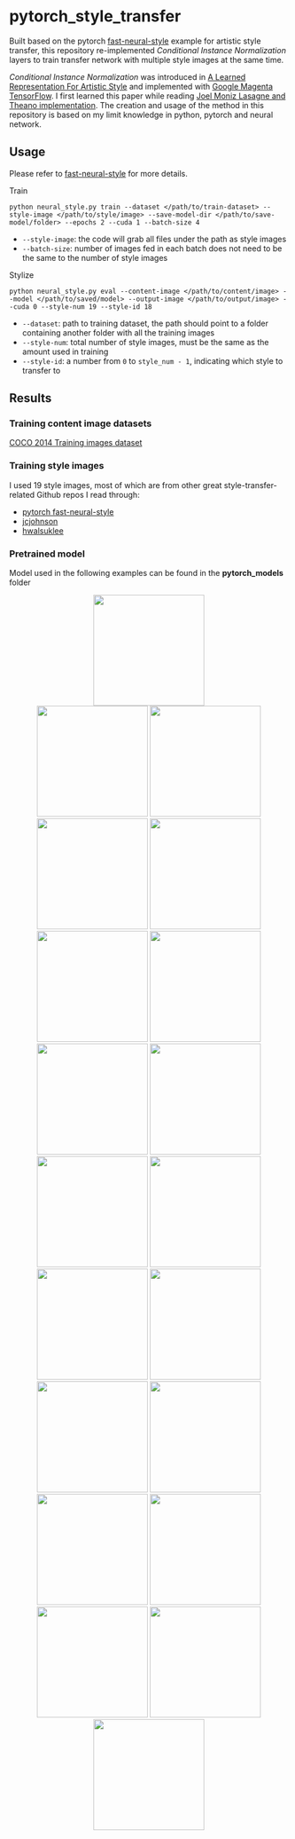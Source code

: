 # pytorch_style_transfer

Built based on the pytorch [fast-neural-style](https://github.com/pytorch/examples/tree/master/fast_neural_style) example for artistic style transfer, this repository re-implemented *Conditional Instance Normalization* layers to train transfer network with multiple style images at the same time. 

*Conditional Instance Normalization* was introduced in [A Learned Representation For Artistic Style](https://arxiv.org/abs/1610.07629) and implemented with [Google Magenta TensorFlow](https://github.com/tensorflow/magenta/tree/master/magenta/models/image_stylization). I first learned this paper while reading [Joel Moniz Lasagne and Theano implementation](https://github.com/joelmoniz/gogh-figure).
The creation and usage of the method in this repository is based on my limit knowledge in python, pytorch and neural network. 

## Usage

Please refer to [fast-neural-style](https://github.com/pytorch/examples/tree/master/fast_neural_style) for more details. 

Train
```
python neural_style.py train --dataset </path/to/train-dataset> --style-image </path/to/style/image> --save-model-dir </path/to/save-model/folder> --epochs 2 --cuda 1 --batch-size 4
```
* `--style-image`: the code will grab all files under the path as style images
* `--batch-size`: number of images fed in each batch does not need to be the same to the number of style images

Stylize 
```
python neural_style.py eval --content-image </path/to/content/image> --model </path/to/saved/model> --output-image </path/to/output/image> --cuda 0 --style-num 19 --style-id 18
```
* `--dataset`: path to training dataset, the path should point to a folder containing another folder with all the training images
* `--style-num`: total number of style images, must be the same as the amount used in training
* `--style-id`: a number from `0` to `style_num - 1`, indicating which style to transfer to


## Results

### Training content image datasets

[COCO 2014 Training images dataset](http://mscoco.org/dataset/#download)

### Training style images

I used 19 style images, most of which are from other great style-transfer-related Github repos I read through:
* [pytorch fast-neural-style](https://github.com/pytorch/examples/tree/master/fast_neural_style/images/style-images)
* [jcjohnson](https://github.com/jcjohnson/fast-neural-style/tree/master/images/styles)
* [hwalsuklee](https://github.com/hwalsuklee/tensorflow-style-transfer/tree/master/images)

### Pretrained model

Model used in the following examples can be found in the **pytorch_models** folder

<div align='center'>
  <img src='images/content_images/river.jpg' height="200px">		
</div>

<div align='center'>
  <img src='images/output_images/river_style0.jpg' height="200px">
  <img src='images/output_images/river_style1.jpg' height="200px">
  <img src='images/output_images/river_style2.jpg' height="200px">
  <img src='images/output_images/river_style3.jpg' height="200px">
  <img src='images/output_images/river_style4.jpg' height="200px">
  <img src='images/output_images/river_style5.jpg' height="200px">
  <img src='images/output_images/river_style6.jpg' height="200px">
  <img src='images/output_images/river_style7.jpg' height="200px">
  <img src='images/output_images/river_style8.jpg' height="200px">
  <img src='images/output_images/river_style9.jpg' height="200px">
  <img src='images/output_images/river_style10.jpg' height="200px">
  <img src='images/output_images/river_style11.jpg' height="200px">
  <img src='images/output_images/river_style12.jpg' height="200px">
  <img src='images/output_images/river_style13.jpg' height="200px">
  <img src='images/output_images/river_style14.jpg' height="200px">
  <img src='images/output_images/river_style15.jpg' height="200px">
  <img src='images/output_images/river_style16.jpg' height="200px">
  <img src='images/output_images/river_style17.jpg' height="200px">
  <img src='images/output_images/river_style18.jpg' height="200px">
</div>
